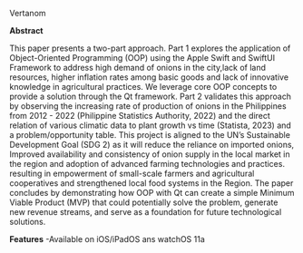 Vertanom

**Abstract**


This paper presents a two-part approach. Part 1 explores the application of Object-Oriented Programming
(OOP) using the Apple Swift and SwiftUI Framework to address high demand of onions in the city,lack of land
resources, higher inflation rates among basic goods and lack of innovative knowledge in agricultural
practices. We leverage core OOP concepts to provide a solution through the Qt framework. Part 2 validates
this approach by observing the increasing rate of production of onions in the Philippines from 2012 - 2022
(Philippine Statistics Authority, 2022) and the direct relation of various climatic data to plant growth vs time
(Statista, 2023) and a problem/opportunity table. This project is aligned to the UN’s Sustainable
Development Goal (SDG 2) as it will reduce the reliance on imported onions, Improved availability and
consistency of onion supply in the local market in the region and adoption of advanced farming technologies
and practices. resulting in empowerment of small-scale farmers and agricultural cooperatives and
strengthened local food systems in the Region. The paper concludes by demonstrating how OOP with Qt
can create a simple Minimum Viable Product (MVP) that could potentially solve the problem, generate new
revenue streams, and serve as a foundation for future technological solutions.



**Features**
-Available on iOS/iPadOS ans watchOS 11a

